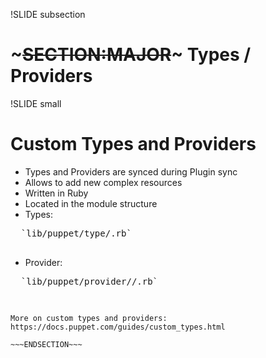 !SLIDE subsection
# ~~~SECTION:MAJOR~~~ Types / Providers


!SLIDE small
# Custom Types and Providers

* Types and Providers are synced during Plugin sync
* Allows to add new complex resources
* Written in Ruby
* Located in the module structure
 * Types: 
  <pre>
  `lib/puppet/type/<Type Name>.rb`
  </pre>
 * Provider:
  <pre>
  `lib/puppet/provider/<Type Name>/<Provider Name>.rb`
  </pre>

~~~SECTION:handouts~~~

More on custom types and providers: https://docs.puppet.com/guides/custom_types.html

~~~ENDSECTION~~~
